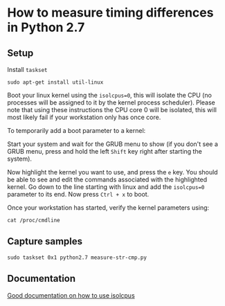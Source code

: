 # How to measure timing differences in Python 2.7

## Setup

Install `taskset`

```
sudo apt-get install util-linux
```

Boot your linux kernel using the `isolcpus=0`, this will isolate the
CPU (no processes will be assigned to it by the kernel process scheduler).
Please note that using these instructions the CPU core 0 will be isolated,
this will most likely fail if your workstation only has once core.

To temporarily add a boot parameter to a kernel:

Start your system and wait for the GRUB menu to show (if you don't see a
GRUB menu, press and hold the left `Shift` key right after starting the system).

Now highlight the kernel you want to use, and press the `e` key. You
should be able to see and edit the commands associated with the highlighted kernel.
Go down to the line starting with linux and add the `isolcpus=0` parameter
to its end. Now press `Ctrl + x` to boot.

Once your workstation has started, verify the kernel parameters using:

```
cat /proc/cmdline
```

## Capture samples

```
sudo taskset 0x1 python2.7 measure-str-cmp.py
```

## Documentation

[Good documentation on how to use isolcpus](http://xmodulo.com/run-program-process-specific-cpu-cores-linux.html)